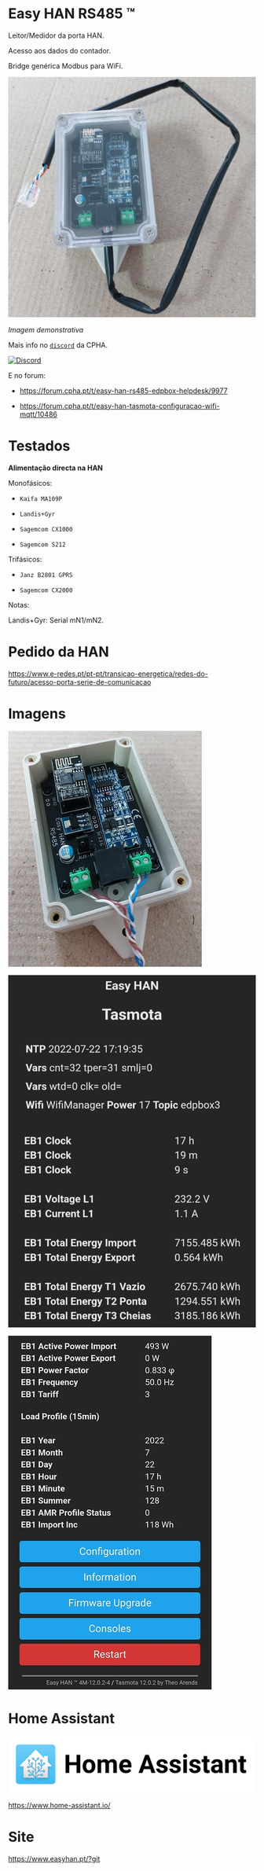 # Easy HAN RS485 ™

Leitor/Medidor da porta HAN.

Acesso aos dados do contador.

Bridge genérica Modbus para WiFi.

![edpbox: o seu contador inteligente, é mais que um contador](./easy-han-0.jpg)

<i>Imagem demonstrativa</i>

Mais info no [```discord```](https://discord.gg/Mh9mTEA) da CPHA.

[![Discord](https://img.shields.io/discord/494714310518505472?style=plastic&logo=discord)](https://discord.gg/Mh9mTEA) 

E no forum:

- https://forum.cpha.pt/t/easy-han-rs485-edpbox-helpdesk/9977

- https://forum.cpha.pt/t/easy-han-tasmota-configuracao-wifi-mqtt/10486

# Testados

**Alimentação directa na HAN**

Monofásicos:

- ```Kaifa MA109P```

- ```Landis+Gyr```

- ```Sagemcom CX1000```

- ```Sagemcom S212```

Trifásicos:

- ```Janz B2801 GPRS```

- ```Sagemcom CX2000```

Notas:

Landis+Gyr: Serial mN1/mN2.

# Pedido da HAN

https://www.e-redes.pt/pt-pt/transicao-energetica/redes-do-futuro/acesso-porta-serie-de-comunicacao

# Imagens

![Easy HAN RS485 foto ](./easy-han-1.jpg)

![Easy HAN RS485 tasmota](./easy-han-2.jpg)

![Easy HAN RS485 tasmota](./easy-han-3.jpg)

# Home Assistant

![Home Assistant](./ha.png)

https://www.home-assistant.io/

# Site

https://www.easyhan.pt/?git
